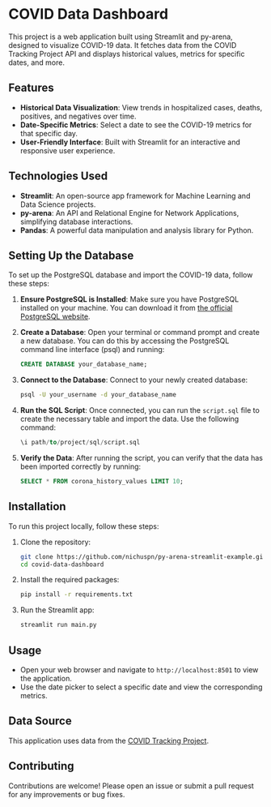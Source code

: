# COVID Data Dashboard

This project is a web application built using Streamlit and py-arena, designed to visualize COVID-19 data. It fetches data from the COVID Tracking Project API and displays historical values, metrics for specific dates, and more.

## Features

- **Historical Data Visualization**: View trends in hospitalized cases, deaths, positives, and negatives over time.
- **Date-Specific Metrics**: Select a date to see the COVID-19 metrics for that specific day.
- **User-Friendly Interface**: Built with Streamlit for an interactive and responsive user experience.

## Technologies Used

- **Streamlit**: An open-source app framework for Machine Learning and Data Science projects.
- **py-arena**: An API and Relational Engine for Network Applications, simplifying database interactions.
- **Pandas**: A powerful data manipulation and analysis library for Python.

## Setting Up the Database

To set up the PostgreSQL database and import the COVID-19 data, follow these steps:

1. **Ensure PostgreSQL is Installed**: Make sure you have PostgreSQL installed on your machine. You can download it from [the official PostgreSQL website](https://www.postgresql.org/download/).

2. **Create a Database**: Open your terminal or command prompt and create a new database. You can do this by accessing the PostgreSQL command line interface (psql) and running:
   ```sql
   CREATE DATABASE your_database_name;
   ```

3. **Connect to the Database**: Connect to your newly created database:
   ```bash
   psql -U your_username -d your_database_name
   ```

4. **Run the SQL Script**: Once connected, you can run the `script.sql` file to create the necessary table and import the data. Use the following command:
   ```sql
   \i path/to/project/sql/script.sql
   ```

5. **Verify the Data**: After running the script, you can verify that the data has been imported correctly by running:
   ```sql
   SELECT * FROM corona_history_values LIMIT 10;
   ```

## Installation

To run this project locally, follow these steps:

1. Clone the repository:
   ```bash
   git clone https://github.com/nichuspn/py-arena-streamlit-example.git
   cd covid-data-dashboard
   ```

2. Install the required packages:
   ```bash
   pip install -r requirements.txt
   ```

3. Run the Streamlit app:
   ```bash
   streamlit run main.py
   ```

## Usage

- Open your web browser and navigate to `http://localhost:8501` to view the application.
- Use the date picker to select a specific date and view the corresponding metrics.

## Data Source

This application uses data from the [COVID Tracking Project](https://covidtracking.com/data/api).

## Contributing

Contributions are welcome! Please open an issue or submit a pull request for any improvements or bug fixes.